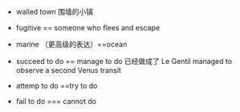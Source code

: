 - walled town 围墙的小镇

- fugitive == someone who flees and escape

- marine （更高级的表达）==ocean  

- succeed to do == manage to do  已经做成了  Le Gentil managed to observe a second Venus transit

- attemp to do ==try to do

- fail to do === cannot do


